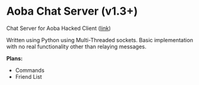 # Aoba Chat Server (v1.3+)
Chat Server for Aoba Hacked Client ([link](https://github.com/coltonk9043/Aoba-MC-Hacked-Client))

Written using Python using Multi-Threaded sockets. Basic implementation with no real functionality other
than relaying messages.

**Plans:**
- Commands
- Friend List
